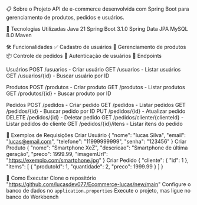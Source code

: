 📋 Sobre o Projeto
API de e-commerce desenvolvida com Spring Boot para gerenciamento de produtos, pedidos e usuários.

🚀 Tecnologias Utilizadas
Java 21
Spring Boot 3.1.0
Spring Data JPA
MySQL 8.0
Maven

🛠️ Funcionalidades
✅ Cadastro de usuários
🛒 Gerenciamento de produtos
📦 Controle de pedidos
🔐 Autenticação de usuários
📝 Endpoints

Usuários
POST /usuarios - Criar usuário
GET /usuarios - Listar usuários
GET /usuarios/{id} - Buscar usuário por ID

Produtos
POST /produtos - Criar produto
GET /produtos - Listar produtos
GET /produtos/{id} - Buscar produto por ID

Pedidos
POST /pedidos - Criar pedido
GET /pedidos - Listar pedidos
GET /pedidos/{id} - Buscar pedido por ID
PUT /pedidos/{id} - Atualizar pedido
DELETE /pedidos/{id} - Deletar pedido
GET /pedidos/cliente/{clienteId} - Listar pedidos do cliente
GET /pedidos/{id}/itens - Listar itens do pedido

🎨 Exemplos de Requisições
Criar Usuário
{
    "nome": "lucas Silva",
    "email": "lucas@email.com",
    "telefone": "11999999999",
    "senha": "123456"
}
Criar Produto
{
    "nome": "Smartphone XeZ",
    "descricao": "Smartphone de última geração",
    "preco": 1999.99,
    "imagemUrl": "https://exemplo.com/smartphone.jpg"
}
Criar Pedido
{
    "cliente": {
        "id": 1
    },
    "items": [
        {
            "produtoId": 1,
            "quantidade": 2,
            "preco": 1999.99
        }
    ]
}

🚀 Como Executar
Clone o repositório "https://github.com/lucasdev077/Ecommerce-lucas/new/main"
Configure o banco de dados no `application.properties`
Execute o projeto, mas ligue no banco do Workbench
